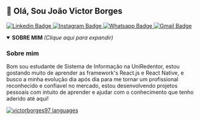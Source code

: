 <article class="markdown-body entry-content container-lg" itemprop="text">
  <h1>
  👋 Olá, Sou João Victor Borges
  </h1>
  <p>
    <a href="https://www.linkedin.com/in/joaovictor-borges/" rel="nofollow">
      <img src="https://camo.githubusercontent.com/d285057e851d4bf4b0cea9a71e808b0f7e7ecefb/68747470733a2f2f696d672e736869656c64732e696f2f62616467652f2d4c696e6b6564696e2d626c75653f7374796c653d666c61742d737175617265266c6f676f3d4c696e6b6564696e266c6f676f436f6c6f723d7768697465266c696e6b3d68747470733a2f2f7777772e6c696e6b6564696e2e636f6d2f696e2f6a686f6e6174616e2d6e7573732f" alt="Linkedin Badge" data-canonical-src="https://img.shields.io/badge/-Linkedin-blue?style=flat-square&amp;logo=Linkedin&amp;logoColor=white&amp;link=https://www.linkedin.com/in/joaovictor-borges/" style="max-width:100%;">
    </a>
    <a href="https://www.instagram.com/jvborges.97/" rel="nofollow">
      <img src="https://camo.githubusercontent.com/af977b34e8568ad73d1fc22e564797c50171410a/68747470733a2f2f696d672e736869656c64732e696f2f62616467652f2d496e7374616772616d2d6134336239643f7374796c653d666c61742d737175617265266c6f676f3d496e7374616772616d266c6f676f436f6c6f723d7768697465266c696e6b3d68747470733a2f2f7777772e696e7374616772616d2e636f6d2f6a686f6e7573735f2f" alt="Instagram Badge" data-canonical-src="https://img.shields.io/badge/-Instagram-a43b9d?style=flat-square&amp;logo=Instagram&amp;logoColor=white&amp;link=https://www.instagram.com/jvborges.97/" style="max-width:100%;">
    </a>
    <a href="https://api.whatsapp.com/send?phone=5522988736591!" rel="nofollow">
      <img src="https://camo.githubusercontent.com/c6628de26714346c93bebfd725abd35298fa0057/68747470733a2f2f696d672e736869656c64732e696f2f62616467652f2d57686174736170702d3443413134333f7374796c653d666c61742d737175617265266c6162656c436f6c6f723d344341313433266c6f676f3d7768617473617070266c6f676f436f6c6f723d7768697465266c696e6b3d68747470733a2f2f6170692e77686174736170702e636f6d2f73656e643f70686f6e653d3535323239383834393835353921" alt="Whatsapp Badge" data-canonical-src="https://img.shields.io/badge/-Whatsapp-4CA143?style=flat-square&amp;labelColor=4CA143&amp;logo=whatsapp&amp;logoColor=white&amp;link=https://api.whatsapp.com/send?phone=5522988736591!" style="max-width:100%;">
    </a>
    <a href="mailto:borges.jvdo@gmail.com">
      <img src="https://camo.githubusercontent.com/20a9970a2088a86c0a21cbe040231dec42e32cdd/68747470733a2f2f696d672e736869656c64732e696f2f62616467652f2d476d61696c2d6331343433383f7374796c653d666c61742d737175617265266c6f676f3d476d61696c266c6f676f436f6c6f723d7768697465266c696e6b3d6d61696c746f3a6a686f6e6174616e2e6e75737330383238393740676d61696c2e636f6d" alt="Gmail Badge" data-canonical-src="https://img.shields.io/badge/-Gmail-c14438?style=flat-square&amp;logo=Gmail&amp;logoColor=white&amp;link=mailto:jhonatan.nuss082897@gmail.com" style="max-width:100%;">
    </a>
  </p>

  <details open="">
    <summary>
      <b> SOBRE MIM </b> <i>(Clique aqui para expandir)</i> 
    </summary>
    <h3>Sobre mim</h3>
    <p> Bom sou estudante de Sistema de Informação na UniRedentor, estou gostando muito de aprender as framework's React.js e React Native, e busco a minha evolução dia após dia para me tornar um profissional reconhecido e confiavel no mercado, estou desenvolvendo projetos pessoais com intuito de aprender e ajudar com o conhecimento que tenho aderido até aqui!</p>
  </details>
  <p>
    <a target="_blank" rel="noopener noreferrer" href="https://camo.githubusercontent.com/49b3fee44572a497734525fec499a139fad69589/68747470733a2f2f6769746875622d726561646d652d73746174732e76657263656c2e6170702f6170693f757365726e616d653d4a686f6e2d4465762673686f775f69636f6e733d74727565267468656d653d64726163756c61">
      <img src="https://github-readme-stats.vercel.app/api/top-langs/?username=victorborges97&theme=dracula" alt="victorborges97 languages" data-canonical-src="https://github-readme-stats.vercel.app/api/top-langs/?username=victorborges97&theme=dracula" style="max-width:100%;">
    </a>
  </p>
</article>
